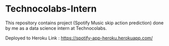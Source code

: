 # Technocolabs-Intern
This repository contains project (Spotify Music skip action prediction)  done by me as a data science intern at Technocolabs.

Deployed to Heroku
Link : https://spotify-app-heroku.herokuapp.com/ 
